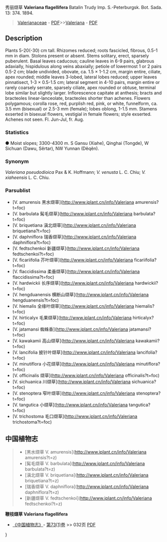 秀丽缬草 **Valeriana flagellifera** Batalin Trudy Imp. S.-Peterburgsk. Bot. Sada. 13: 374. 1894.

> [Valerianaceae](http://www.iplant.cn/info/Valerianaceae?t=foc) - [PDF](http://www.iplant.cn/foc/pdf/Valerianaceae.pdf)>>[Valeriana](http://www.iplant.cn/info/Valeriana?t=foc) - [PDF](http://www.iplant.cn/foc/pdf/Valeriana.pdf)

## Description

Plants 5-20(-30) cm tall. Rhizomes reduced; roots fascicled, fibrous, 0.5-1 mm in diam. Stolons present or absent. Stems solitary, erect, sparsely puberulent. Basal leaves caducous; cauline leaves in 6-9 pairs, glabrous adaxially, hispidulous along veins abaxially; petiole of lowermost 1 or 2 pairs 0.5-2 cm; blade undivided, obovate, ca. 1.5 × 1-1.2 cm, margin entire, ciliate, apex rounded; middle leaves 3-lobed, lateral lobes reduced; upper leaves pinnatisect, 1-3 × 0.5-1.5 cm; lateral segment in 4-10 pairs, margin entire or rarely coarsely serrate, sparsely ciliate, apex rounded or obtuse, terminal lobe similar but slightly larger. Inflorescence capitate at anthesis; bracts and bracteoles linear-lanceolate, bracteoles shorter than achenes. Flowers polygamous; corolla rose, red, purplish red, pink, or white, funnelform, ca. 3.5 mm (bisexual) or 2.5-3 mm (female); lobes oblong, 1-1.5 mm. Stamens exserted in bisexual flowers, vestigial in female flowers; style exserted. Achenes not seen. Fl. Jun-Jul, fr. Aug.

### Statistics
● Moist slopes; 3300-4300 m. S Gansu (Xiahe), Qinghai (Tongde), W Sichuan (Dawu, Sêrtar), NW Yunnan (Dêqên).

### Synonym
*Valeriana pseudodioica* Pax & K. Hoffmann; *V. venusta* L. C. Chiu; *V. xiaheensis* L. C. Chiu.

### Parsublist

* [V.  amurensis  黑水缬草](http://www.iplant.cn/info/Valeriana amurensis?t=foc)
* [V.  barbulata  髯毛缬草](http://www.iplant.cn/info/Valeriana barbulata?t=foc)
* [V.  briquetiana  滇北缬草](http://www.iplant.cn/info/Valeriana briquetiana?t=foc)
* [V.  daphniflora  瑞香缬草](http://www.iplant.cn/info/Valeriana daphniflora?t=foc)
* [V.  fedtschenkoi  新疆缬草](http://www.iplant.cn/info/Valeriana fedtschenkoi?t=foc)
* [V.  ficariifolia  芥叶缬草](http://www.iplant.cn/info/Valeriana ficariifolia?t=foc)
* [V.  flaccidissima  柔垂缬草](http://www.iplant.cn/info/Valeriana flaccidissima?t=foc)
* [V.  hardwickii  长序缬草](http://www.iplant.cn/info/Valeriana hardwickii?t=foc)
* [V.  hengduanensis  横断山缬草](http://www.iplant.cn/info/Valeriana hengduanensis?t=foc)
* [V.  hiemalis  全缘叶缬草](http://www.iplant.cn/info/Valeriana hiemalis?t=foc)
* [V.  hirticalyx  毛果缬草](http://www.iplant.cn/info/Valeriana hirticalyx?t=foc)
* [V.  jatamansi  蜘蛛香](http://www.iplant.cn/info/Valeriana jatamansi?t=foc)
* [V.  kawakamii  高山缬草](http://www.iplant.cn/info/Valeriana kawakamii?t=foc)
* [V.  lancifolia  披针叶缬草](http://www.iplant.cn/info/Valeriana lancifolia?t=foc)
* [V.  minutiflora  小花缬草](http://www.iplant.cn/info/Valeriana minutiflora?t=foc)
* [V.  officinalis  缬草](http://www.iplant.cn/info/Valeriana officinalis?t=foc)
* [V.  sichuanica  川缬草](http://www.iplant.cn/info/Valeriana sichuanica?t=foc)
* [V.  stenoptera  窄叶缬草](http://www.iplant.cn/info/Valeriana stenoptera?t=foc)
* [V.  tangutica  小缬草](http://www.iplant.cn/info/Valeriana tangutica?t=foc)
* [V.  trichostoma  毛口缬草](http://www.iplant.cn/info/Valeriana trichostoma?t=foc)


## 中国植物志

> * [黑水缬草  V.  amurensis](http://www.iplant.cn/info/Valeriana amurensis?t=z)
> * [髯毛缬草  V.  barbulata](http://www.iplant.cn/info/Valeriana barbulata?t=z)
> * [滇北缬草  V.  briquetiana](http://www.iplant.cn/info/Valeriana briquetiana?t=z)
> * [瑞香缬草  V.  daphniflora](http://www.iplant.cn/info/Valeriana daphniflora?t=z)
> * [新疆缬草  V.  fedtschenkoi](http://www.iplant.cn/info/Valeriana fedtschenkoi?t=z)


**鞭枝缬草 Valeriana flagellifera**

* [《中国植物志》](http://www.iplant.cn/frps)- [第73(1)卷](http://www.iplant.cn/frps/vol/73(1)) >> 032页 [PDF](http://www.iplant.cn/frps/pdf/73(1)/032.pdf)


}